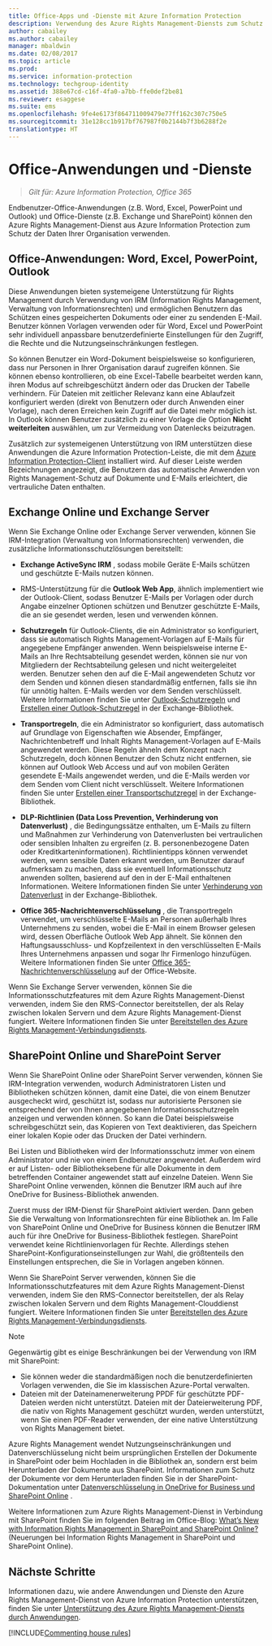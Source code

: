 ```yaml
---
title: Office-Apps und -Dienste mit Azure Information Protection
description: Verwendung des Azure Rights Management-Diensts zum Schutz der Daten Ihrer Organisation durch Endbenutzer-Office-Anwendungen (z.B. Word, Excel, PowerPoint und Outlook) und Office-Dienste (z.B. Exchange und SharePoint).
author: cabailey
ms.author: cabailey
manager: mbaldwin
ms.date: 02/08/2017
ms.topic: article
ms.prod: 
ms.service: information-protection
ms.technology: techgroup-identity
ms.assetid: 388e67cd-c16f-4fa0-a7bb-ffe0def2be81
ms.reviewer: esaggese
ms.suite: ems
ms.openlocfilehash: 9fe4e6173f864711009479e77ff162c307c750e5
ms.sourcegitcommit: 31e128cc1b917bf767987f0b2144b7f3b6288f2e
translationtype: HT
---
```

# <a name="office-applications-and-services"></a>Office-Anwendungen und -Dienste

>*Gilt für: Azure Information Protection, Office 365*

Endbenutzer-Office-Anwendungen (z.B. Word, Excel, PowerPoint und Outlook) und Office-Dienste (z.B. Exchange und SharePoint) können den Azure Rights Management-Dienst aus Azure Information Protection zum Schutz der Daten Ihrer Organisation verwenden.

## <a name="office-applications-word-excel-powerpoint-outlook"></a>Office-Anwendungen: Word, Excel, PowerPoint, Outlook
Diese Anwendungen bieten systemeigene Unterstützung für Rights Management durch Verwendung von IRM (Information Rights Management, Verwaltung von Informationsrechten) und ermöglichen Benutzern das Schützen eines gespeicherten Dokuments oder einer zu sendenden E-Mail. Benutzer können Vorlagen verwenden oder für Word, Excel und PowerPoint sehr individuell anpassbare benutzerdefinierte Einstellungen für den Zugriff, die Rechte und die Nutzungseinschränkungen festlegen. 

So können Benutzer ein Word-Dokument beispielsweise so konfigurieren, dass nur Personen in Ihrer Organisation darauf zugreifen können. Sie können ebenso kontrollieren, ob eine Excel-Tabelle bearbeitet werden kann, ihren Modus auf schreibgeschützt ändern oder das Drucken der Tabelle verhindern. Für Dateien mit zeitlicher Relevanz kann eine Ablaufzeit konfiguriert werden (direkt von Benutzern oder durch Anwenden einer Vorlage), nach deren Erreichen kein Zugriff auf die Datei mehr möglich ist. In Outlook können Benutzer zusätzlich zu einer Vorlage die Option **Nicht weiterleiten** auswählen, um zur Vermeidung von Datenlecks beizutragen.

Zusätzlich zur systemeigenen Unterstützung von IRM unterstützen diese Anwendungen die Azure Information Protection-Leiste, die mit dem [Azure Information Protection-Client](../rms-client/aip-client.md ) installiert wird. Auf dieser Leiste werden Bezeichnungen angezeigt, die Benutzern das automatische Anwenden von Rights Management-Schutz auf Dokumente und E-Mails erleichtert, die vertrauliche Daten enthalten.

## <a name="exchange-online-and-exchange-server"></a>Exchange Online und Exchange Server
Wenn Sie Exchange Online oder Exchange Server verwenden, können Sie IRM-Integration (Verwaltung von Informationsrechten) verwenden, die zusätzliche Informationsschutzlösungen bereitstellt:

-   **Exchange ActiveSync IRM** , sodass mobile Geräte E-Mails schützen und geschützte E-Mails nutzen können.

-   RMS-Unterstützung für die **Outlook Web App**, ähnlich implementiert wie der Outlook-Client, sodass Benutzer E-Mails per Vorlagen oder durch Angabe einzelner Optionen schützen und Benutzer geschützte E-Mails, die an sie gesendet werden, lesen und verwenden können.

-   **Schutzregeln** für Outlook-Clients, die ein Administrator so konfiguriert, dass sie automatisch Rights Management-Vorlagen auf E-Mails für angegebene Empfänger anwenden. Wenn beispielsweise interne E-Mails an Ihre Rechtsabteilung gesendet werden, können sie nur von Mitgliedern der Rechtsabteilung gelesen und nicht weitergeleitet werden. Benutzer sehen den auf die E-Mail angewendeten Schutz vor dem Senden und können diesen standardmäßig entfernen, falls sie ihn für unnötig halten. E-Mails werden vor dem Senden verschlüsselt. Weitere Informationen finden Sie unter [Outlook-Schutzregeln](https://technet.microsoft.com/library/dd638178%28v=exchg.150%29.aspx) und [Erstellen einer Outlook-Schutzregel](https://technet.microsoft.com/library/dd638196%28v=exchg.150%29.aspx) in der Exchange-Bibliothek.

-   **Transportregeln**, die ein Administrator so konfiguriert, dass automatisch auf Grundlage von Eigenschaften wie Absender, Empfänger, Nachrichtenbetreff und Inhalt Rights Management-Vorlagen auf E-Mails angewendet werden. Diese Regeln ähneln dem Konzept nach Schutzregeln, doch können Benutzer den Schutz nicht entfernen, sie können auf Outlook Web Access und auf von mobilen Geräten gesendete E-Mails angewendet werden, und die E-Mails werden vor dem Senden vom Client nicht verschlüsselt. Weitere Informationen finden Sie unter [Erstellen einer Transportschutzregel](https://technet.microsoft.com/library/dd302432.aspx) in der Exchange-Bibliothek.

-   **DLP-Richtlinien (Data Loss Prevention, Verhinderung von Datenverlust)** , die Bedingungssätze enthalten, um E-Mails zu filtern und Maßnahmen zur Verhinderung von Datenverlusten bei vertraulichen oder sensiblen Inhalten zu ergreifen (z. B. personenbezogene Daten oder Kreditkarteninformationen). Richtlinientipps können verwendet werden, wenn sensible Daten erkannt werden, um Benutzer darauf aufmerksam zu machen, dass sie eventuell Informationsschutz anwenden sollten, basierend auf den in der E-Mail enthaltenen Informationen. Weitere Informationen finden Sie unter [Verhinderung von Datenverlust](https://technet.microsoft.com/library/jj150527%28v=exchg.150%29.aspx) in der Exchange-Bibliothek.

-   **Office 365-Nachrichtenverschlüsselung** , die Transportregeln verwendet, um verschlüsselte E-Mails an Personen außerhalb Ihres Unternehmens zu senden, wobei die E-Mail in einem Browser gelesen wird, dessen Oberfläche Outlook Web App ähnelt. Sie können den Haftungsausschluss- und Kopfzeilentext in den verschlüsselten E-Mails Ihres Unternehmens anpassen und sogar Ihr Firmenlogo hinzufügen. Weitere Informationen finden Sie unter [Office 365-Nachrichtenverschlüsselung](https://office.microsoft.com/o365-message-encryption-FX104179182.aspx) auf der Office-Website.

Wenn Sie Exchange Server verwenden, können Sie die Informationsschutzfeatures mit dem Azure Rights Management-Dienst verwenden, indem Sie den RMS-Connector bereitstellen, der als Relay zwischen lokalen Servern und dem Azure Rights Management-Dienst fungiert. Weitere Informationen finden Sie unter [Bereitstellen des Azure Rights Management-Verbindungsdiensts](../deploy-use/deploy-rms-connector.md).

## <a name="sharepoint-online-and-sharepoint-server"></a>SharePoint Online und SharePoint Server
Wenn Sie SharePoint Online oder SharePoint Server verwenden, können Sie IRM-Integration verwenden, wodurch Administratoren Listen und Bibliotheken schützen können, damit eine Datei, die von einem Benutzer ausgecheckt wird, geschützt ist, sodass nur autorisierte Personen sie entsprechend der von Ihnen angegebenen Informationsschutzregeln anzeigen und verwenden können. So kann die Datei beispielsweise schreibgeschützt sein, das Kopieren von Text deaktivieren, das Speichern einer lokalen Kopie oder das Drucken der Datei verhindern.

Bei Listen und Bibliotheken wird der Informationsschutz immer von einem Administrator und nie von einem Endbenutzer angewendet. Außerdem wird er auf Listen- oder Bibliotheksebene für alle Dokumente in dem betreffenden Container angewendet statt auf einzelne Dateien.  Wenn Sie SharePoint Online verwenden, können die Benutzer IRM auch auf ihre OneDrive for Business-Bibliothek anwenden.

Zuerst muss der IRM-Dienst für SharePoint aktiviert werden. Dann geben Sie die Verwaltung von Informationsrechten für eine Bibliothek an. Im Falle von SharePoint Online und OneDrive for Business können die Benutzer IRM auch für ihre OneDrive for Business-Bibliothek festlegen. SharePoint verwendet keine Richtlinienvorlagen für Rechte. Allerdings stehen SharePoint-Konfigurationseinstellungen zur Wahl, die größtenteils den Einstellungen entsprechen, die Sie in Vorlagen angeben können.

Wenn Sie SharePoint Server verwenden, können Sie die Informationsschutzfeatures mit dem Azure Rights Management-Dienst verwenden, indem Sie den RMS-Connector bereitstellen, der als Relay zwischen lokalen Servern und dem Rights Management-Clouddienst fungiert. Weitere Informationen finden Sie unter [Bereitstellen des Azure Rights Management-Verbindungsdiensts](../deploy-use/deploy-rms-connector.md).

> [!NOTE]
> Gegenwärtig gibt es einige Beschränkungen bei der Verwendung von IRM mit SharePoint:
> 
> - Sie können weder die standardmäßigen noch die benutzerdefinierten Vorlagen verwenden, die Sie im klassischen Azure-Portal verwalten.
> - Dateien mit der Dateinamenerweiterung PPDF für geschützte PDF-Dateien werden nicht unterstützt. Dateien mit der Dateierweiterung PDF, die nativ von Rights Management geschützt wurden, werden unterstützt, wenn Sie einen PDF-Reader verwenden, der eine native Unterstützung von Rights Management bietet.


Azure Rights Management wendet Nutzungseinschränkungen und Datenverschlüsselung nicht beim ursprünglichen Erstellen der Dokumente in SharePoint oder beim Hochladen in die Bibliothek an, sondern erst beim Herunterladen der Dokumente aus SharePoint. Informationen zum Schutz der Dokumente vor dem Herunterladen finden Sie in der SharePoint-Dokumentation unter [Datenverschlüsselung in OneDrive for Business und SharePoint Online](https://technet.microsoft.com/library/dn905447.aspx) .

Weitere Informationen zum Azure Rights Management-Dienst in Verbindung mit SharePoint finden Sie im folgenden Beitrag im Office-Blog: [What’s New with Information Rights Management in SharePoint and SharePoint Online?](http://blogs.office.com/2012/11/09/whats-new-with-information-rights-management-in-sharepoint-and-sharepoint-online/) (Neuerungen bei Information Rights Management in SharePoint und SharePoint Online).

## <a name="next-steps"></a>Nächste Schritte

Informationen dazu, wie andere Anwendungen und Dienste den Azure Rights Management-Dienst von Azure Information Protection unterstützen, finden Sie unter [Unterstützung des Azure Rights Management-Diensts durch Anwendungen](applications-support.md).

[!INCLUDE[Commenting house rules](../includes/houserules.md)]